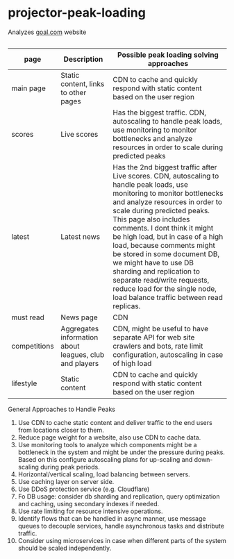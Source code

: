 # projector-peak-loading

Analyzes [goal.com](https://goal.com) website

## 
| page         | Description                                            | Possible peak loading solving approaches                                                                                                                                                                                                                                                                                                                                                                                                                                                                           |
|--------------|--------------------------------------------------------|--------------------------------------------------------------------------------------------------------------------------------------------------------------------------------------------------------------------------------------------------------------------------------------------------------------------------------------------------------------------------------------------------------------------------------------------------------------------------------------------------------------------|
| main page    | Static content, links to other pages                   | CDN to cache and quickly respond with static content based on the user region                                                                                                                                                                                                                                                                                                                                                                                                                                      |
| scores       | Live scores                                            | Has the biggest traffic. CDN, autoscaling to handle peak loads, use monitoring to monitor bottlenecks and analyze resources in order to scale during predicted peaks                                                                                                                                                                                                                                                                                                                                               |
| latest       | Latest news                                            | Has the 2nd biggest traffic after Live scores. CDN, autoscaling to handle peak loads, use monitoring to monitor bottlenecks and analyze resources in order to scale during predicted peaks. This page also includes comments. I dont think it might be high load, but in case of a high load, because comments might be stored in some document DB, we might have to use DB sharding and replication to separate read/write requests, reduce load for the single node, load balance traffic between read replicas. |                                         |
| must read    | News page                                              | CDN                                                                                                                                                                                                                                                                                                                                                                                                                                                                                                                |
| competitions | Aggregates information about leagues, club and players | CDN, might be useful to have separate API for web site crawlers and bots, rate limit configuration, autoscaling in case of high load                                                                                                                                                                                                                                                                                                                                                                               |
| lifestyle    | Static content                                         | CDN to cache and quickly respond with static content based on the user region                                                                                                                                                                                                                                                                                                                                                                                                                                      |

General Approaches to Handle Peaks
1. Use CDN to cache static content and deliver traffic to the end users from locations closer to them.
2. Reduce page weight for a website, also use CDN to cache data.
3. Use monitoring tools to analyze which components might be a bottleneck in the system and might be under the pressure during peaks. Based on this
configure autoscaling plans for up-scaling and down-scaling during peak periods.
4. Horizontal/vertical scaling, load balancing between servers.
5. Use caching layer on server side.
6. Use DDoS protection service (e.g. Cloudflare)
7. Fo DB usage: consider db sharding and replication, query optimization and caching, using secondary indexes if needed.
8. Use rate limiting for resource intensive operations.
9. Identify flows that can be handled in async manner, use message queues to decouple services, handle asynchronous tasks and distribute traffic.
10. Consider using microservices in case when different parts of the system should be scaled independently.
